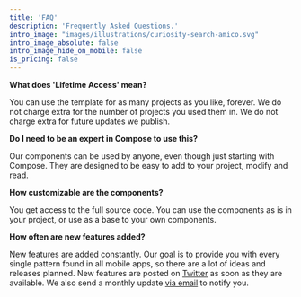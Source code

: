 ```yaml
---
title: 'FAQ'
description: 'Frequently Asked Questions.'
intro_image: "images/illustrations/curiosity-search-amico.svg"
intro_image_absolute: false
intro_image_hide_on_mobile: false
is_pricing: false
---
```


**What does 'Lifetime Access' mean?**

You can use the template for as many projects as you like, forever. We do not charge extra for the number of projects you used them in. We do not charge extra for future updates we publish.

**Do I need to be an expert in Compose to use this?**

Our components can be used by anyone, even though just starting with Compose. They are designed to be easy to add to your project, modify and read.

**How customizable are the components?**

You get access to the full source code. You can use the components as is in your project, or use as a base to your own components.

**How often are new features added?**

New features are added constantly. Our goal is to provide you with every single pattern found in all mobile apps, so there are a lot of ideas and releases planned. New features are posted on [Twitter](https://twitter.com/mpkickstarter) as soon as they are available. We also send a monthly update [via email](https://multiplatformkickstarter.substack.com/) to notify you.


